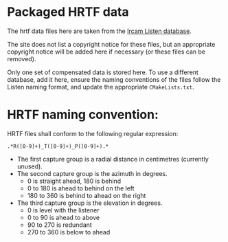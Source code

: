 # Packaged HRTF data

The hrtf data files here are taken from the [Ircam Listen database](http://recherche.ircam.fr/equipes/salles/listen/download.html).

The site does not list a copyright notice for these files, but an appropriate
copyright notice will be added here if necessary (or these files can be
removed).

Only one set of compensated data is stored here.
To use a different database, add it here, ensure the naming conventions of the
files follow the Listen naming format, and update the appropriate
`CMakeLists.txt`.

# HRTF naming convention:

HRTF files shall conform to the following regular expression:

    .*R([0-9]+)_T([0-9]+)_P([0-9]+).*

* The first capture group is a radial distance in centimetres (currently unused).
* The second capture group is the azimuth in degrees.
    * 0 is straight ahead, 180 is behind
    * 0 to 180 is ahead to behind on the left
    * 180 to 360 is behind to ahead on the right
* The third capture group is the elevation in degrees.
    * 0 is level with the listener
    * 0 to 90 is ahead to above
    * 90 to 270 is redundant
    * 270 to 360 is below to ahead
